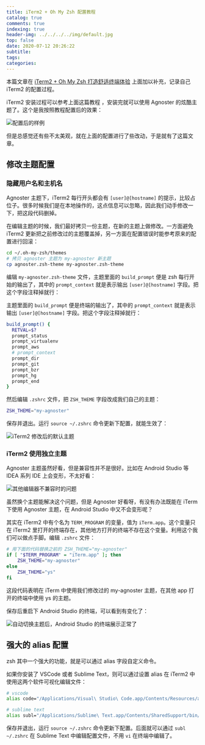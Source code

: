 ```yaml
---
title: iTerm2 + Oh My Zsh 配置教程
catalog: true
comments: true
indexing: true
header-img: ../../../../img/default.jpg
top: false
date: 2020-07-12 20:26:22
subtitle:
tags:
categories:
---
```


本篇文章在 [iTerm2 + Oh My Zsh 打造舒适终端体验](https://github.com/sirius1024/iterm2-with-oh-my-zsh/blob/master/README.md) 上面加以补充，记录自己 iTerm2 的配置过程。

iTerm2 安装过程可以参考上面这篇教程 ，安装完就可以使用 Agnoster 的炫酷主题了。这个是我按照教程配置后的效果：

![配置后的样例](https://cdn.jsdelivr.net/gh/brilliantGuo/picgo/imgtheme-host-before.png)

但是总感觉还有些不太美观，就在上面的配置进行了些改动，于是就有了这篇文章。

## 修改主题配置

### 隐藏用户名和主机名

Agnoster 主题下，iTerm2 每行开头都会有 `[user]@[hostname]` 的提示，比较占位子。很多时候我们是在本地操作的，这点信息可以忽略，因此我们动手修改一下，把这段代码删掉。

在编辑主题的时候，我们最好拷贝一份主题，在新的主题上做修改。一方面避免 iTerm2 更新把之前修改过的主题覆盖掉，另一方面在配置错误时能参考原来的配置进行回滚：

```sh
cd ~/.oh-my-zsh/themes
# 拷贝 agnoster 主题为 my-agnoster 新主题
cp agnoster.zsh-theme my-agnoster.zsh-theme
```

编辑 `my-agnoster.zsh-theme` 文件，主题里面的 `build_prompt` 便是 zsh 每行开始的输出了，其中的 `prompt_context` 就是表示输出 `[user]@[hostname]` 字段。把这个字段注释掉就行：

主题里面的 `build_prompt` 便是终端的输出了，其中的 `prompt_context` 就是表示输出 `[user]@[hostname]` 字段。把这个字段注释掉就行：

```sh
build_prompt() {
  RETVAL=$?
  prompt_status
  prompt_virtualenv
  prompt_aws
  # prompt_context
  prompt_dir
  prompt_git
  prompt_bzr
  prompt_hg
  prompt_end
}
```

然后编辑 `.zshrc` 文件，把 `ZSH_THEME` 字段改成我们自己的主题：

```sh
ZSH_THEME="my-agnoster"
```

保存并退出。运行 `source ~/.zshrc` 命令更新下配置，就能生效了：

![iTerm2 修改后的默认主题](https://cdn.jsdelivr.net/gh/brilliantGuo/picgo/imgtheme.png)

### iTerm2 使用独立主题

Agnoster 主题虽然好看，但是兼容性并不是很好。比如在 Android Studio 等 IDEA 系列 IDE 上会变形，不太好看：

![其他编辑器不兼容时的问题](https://cdn.jsdelivr.net/gh/brilliantGuo/picgo/imgandroid-studio-bug.png)

虽然换个主题能解决这个问题，但是 Agnoster 好看呀，有没有办法既能在 iTerm 下使用 Agnoster 主题，在 Android Studio 中又不会变形呢？

其实在 iTerm2 中有个名为 `TERM_PROGRAM` 的变量，值为 `iTerm.app`。这个变量只在 iTerm2 里打开的终端存在，其他地方打开的终端不存在这个变量。利用这个我们可以做点手脚。编辑 `.zshrc` 文件：

```sh
# 用下面的代码替换之前的 ZSH_THEME="my-agnoster"
if [ "$TERM_PROGRAM" = "iTerm.app" ]; then
    ZSH_THEME="my-agnoster"
else
    ZSH_THEME="ys"
fi
```

这段代码表明在 iTerm 中使用我们修改过的 my-agnoster 主题，在其他 app 打开的终端中使用 ys 的主题。

保存后重启下 Android Studio 的终端，可以看到有变化了：

![自动切换主题后，Android Studio 的终端展示正常了](https://cdn.jsdelivr.net/gh/brilliantGuo/picgo/imgandroid-studio-ys.png)

## 强大的 alias 配置

zsh 其中一个强大的功能，就是可以通过 alias 字段自定义命令。

如果你安装了 VSCode 或者 Sublime Text，则可以通过设置 alias 在 iTerm2 中使用这两个软件可视化编辑文件：

```sh
# vscode
alias code="/Applications/Visual\ Studio\ Code.app/Contents/Resources/app/bin/code"

# sublime text
alias subl="/Applications/Sublime\ Text.app/Contents/SharedSupport/bin/subl"

```

保存并退出，运行 `source ~/.zshrc` 命令更新下配置。后面就可以通过 `subl ~/.zshrc` 在 Sublime Text 中编辑配置文件，不用 `vi` 在终端中编辑了。
